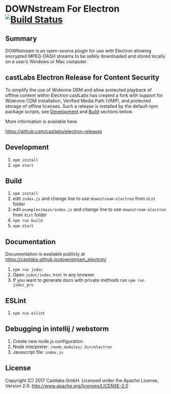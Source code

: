 # DOWNstream For Electron [![Build Status](https://travis-ci.org/castlabs/downstream_electron.svg?branch=master)](https://travis-ci.org/castlabs/downstream_electron)

## Summary

DOWNstream is an open-source plugin for use with Electron allowing encrypted MPEG-DASH streams to be safely downloaded and stored locally on a user’s Windows or Mac computer.

## castLabs Electron Release for Content Security

To simplify the use of Widevine DRM and allow protected playback of offline content within Electron castLabs has created a fork with support for Widevine CDM installation, Verified Media Path (VMP), and protected storage of offline licenses. Such a release is installed by the default npm package scripts, see [Development](#development) and [Build](#build) sections below.

More information is available here:

https://github.com/castlabs/electron-releases

## Development
1. `npm install`
2. `npm start`

## Build
1. `npm install`
2. edit `index.js` and change line to use `downstream-electron` from `dist` folder
3. edit `examples/main/index.js` and change line to use `downstream-electron` from `dist` folder
4. `npm run build`
5. `npm start`

## Documentation 
Documentation is available publicly at 
https://castlabs.github.io/downstream_electron/

1. `npm run jsdoc`
2. Open `jsdoc/index.html` in any browser
3. If you want to generate docs with private methods run `npm run jsdoc_prv`

## ESLint 
1. `npm run eslint`

## Debugging in intellij / webstorm
1. Create new node.js configuration
2. Node interpreter: `/node_modules/.bin/electron`
3. Javascript file: `index.js`

## License
Copyright (C) 2017 Castlabs GmbH.
Licensed under the Apache License, Version 2.0: http://www.apache.org/licenses/LICENSE-2.0
